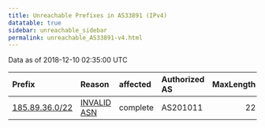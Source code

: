 ```yaml
---
title: Unreachable Prefixes in AS33891 (IPv4)
datatable: true
sidebar: unreachable_sidebar
permalink: unreachable_AS33891-v4.html
---
```


Data as of 2018-12-10 02:35:00 UTC


<div class="datatable-begin"></div>

| Prefix                                                 | Reason                                                                                                | affected   | Authorized AS   |   MaxLength | Anchor                                         |   unreachable /24s |
|:-------------------------------------------------------|:------------------------------------------------------------------------------------------------------|:-----------|:----------------|------------:|:-----------------------------------------------|-------------------:|
| [185.89.36.0/22](https://stat.ripe.net/185.89.36.0/22) | [INVALID ASN](https://rpki-validator.ripe.net/announcement-preview?asn=AS33891&prefix=185.89.36.0/22) | complete   | AS201011        |          22 | [RIPE](unreachable_RIPE_NCC_RPKI_Root-v4.html) |                  4 |

<div class="datatable-end"></div>